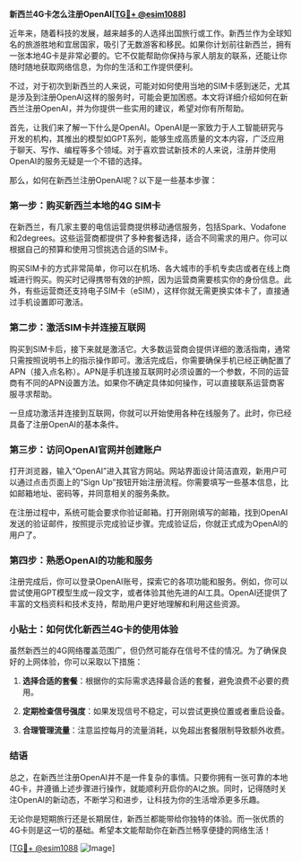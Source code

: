 **新西兰4G卡怎么注册OpenAI[[TG💪+ @esim1088](https://t.me/s/esim1088)]**

近年来，随着科技的发展，越来越多的人选择出国旅行或工作。新西兰作为全球知名的旅游胜地和宜居国家，吸引了无数游客和移民。如果你计划前往新西兰，拥有一张本地4G卡是非常必要的。它不仅能帮助你保持与家人朋友的联系，还能让你随时随地获取网络信息，为你的生活和工作提供便利。

不过，对于初次到新西兰的人来说，可能对如何使用当地的SIM卡感到迷茫，尤其是涉及到注册OpenAI这样的服务时，可能会更加困惑。本文将详细介绍如何在新西兰注册OpenAI，并为你提供一些实用的建议，希望对你有所帮助。

首先，让我们来了解一下什么是OpenAI。OpenAI是一家致力于人工智能研究与开发的机构，其推出的模型如GPT系列，能够生成高质量的文本内容，广泛应用于聊天、写作、编程等多个领域。对于喜欢尝试新技术的人来说，注册并使用OpenAI的服务无疑是一个不错的选择。

那么，如何在新西兰注册OpenAI呢？以下是一些基本步骤：

### 第一步：购买新西兰本地的4G SIM卡

在新西兰，有几家主要的电信运营商提供移动通信服务，包括Spark、Vodafone和2degrees。这些运营商都提供了多种套餐选择，适合不同需求的用户。你可以根据自己的预算和使用习惯挑选合适的SIM卡。

购买SIM卡的方式非常简单，你可以在机场、各大城市的手机专卖店或者在线上商城进行购买。购买时记得携带有效的护照，因为运营商需要核实你的身份信息。此外，有些运营商还支持电子SIM卡（eSIM），这样你就无需更换实体卡了，直接通过手机设置即可激活。

### 第二步：激活SIM卡并连接互联网

购买到SIM卡后，接下来就是激活它。大多数运营商会提供详细的激活指南，通常只需按照说明书上的指示操作即可。激活完成后，你需要确保手机已经正确配置了APN（接入点名称）。APN是手机连接互联网时必须设置的一个参数，不同的运营商有不同的APN设置方法。如果你不确定具体如何操作，可以直接联系运营商客服寻求帮助。

一旦成功激活并连接到互联网，你就可以开始使用各种在线服务了。此时，你已经具备了注册OpenAI的基本条件。

### 第三步：访问OpenAI官网并创建账户

打开浏览器，输入“OpenAI”进入其官方网站。网站界面设计简洁直观，新用户可以通过点击页面上的“Sign Up”按钮开始注册流程。你需要填写一些基本信息，比如邮箱地址、密码等，并同意相关的服务条款。

在注册过程中，系统可能会要求你验证邮箱。打开刚刚填写的邮箱，找到OpenAI发送的验证邮件，按照提示完成验证步骤。完成验证后，你就正式成为OpenAI的用户了。

### 第四步：熟悉OpenAI的功能和服务

注册完成后，你可以登录OpenAI账号，探索它的各项功能和服务。例如，你可以尝试使用GPT模型生成一段文字，或者体验其他先进的AI工具。OpenAI还提供了丰富的文档资料和技术支持，帮助用户更好地理解和利用这些资源。

### 小贴士：如何优化新西兰4G卡的使用体验

虽然新西兰的4G网络覆盖范围广，但仍然可能存在信号不佳的情况。为了确保良好的上网体验，你可以采取以下措施：

1. **选择合适的套餐**：根据你的实际需求选择最合适的套餐，避免浪费不必要的费用。
   
2. **定期检查信号强度**：如果发现信号不稳定，可以尝试更换位置或者重启设备。
   
3. **合理管理流量**：注意监控每月的流量消耗，以免超出套餐限制导致额外收费。

### 结语

总之，在新西兰注册OpenAI并不是一件复杂的事情。只要你拥有一张可靠的本地4G卡，并遵循上述步骤进行操作，就能顺利开启你的AI之旅。同时，记得随时关注OpenAI的新动态，不断学习和进步，让科技为你的生活增添更多乐趣。

无论你是短期旅行还是长期居住，新西兰都能带给你独特的体验。而一张优质的4G卡则是这一切的基础。希望本文能帮助你在新西兰畅享便捷的网络生活！

[[TG💪+ @esim1088](https://t.me/s/esim1088) ![Image](https://i.postimg.cc/4NQfJmqS/Snipaste-2025-05-13-00-14-12.png)]